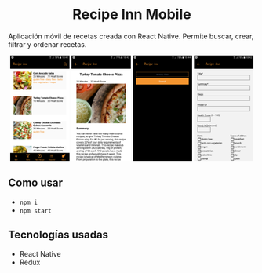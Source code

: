 <h1 align="center">
  Recipe Inn Mobile
</h1>

Aplicación móvil de recetas creada con React Native. Permite buscar, crear, filtrar y ordenar recetas.

<p align="center">
<img src="1.png" width="24%">
<img src="2.png" width="24%">
<img src="3.png" width="24%">
<img src="4.png" width="24%">
</p>

## Como usar

- `npm i`
- `npm start`

## Tecnologías usadas

- React Native
- Redux
